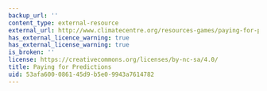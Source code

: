 ```yaml
---
backup_url: ''
content_type: external-resource
external_url: http://www.climatecentre.org/resources-games/paying-for-predictions
has_external_licence_warning: true
has_external_license_warning: true
is_broken: ''
license: https://creativecommons.org/licenses/by-nc-sa/4.0/
title: Paying for Predictions
uid: 53afa600-0861-45d9-b5e0-9943a7614782
---
```

